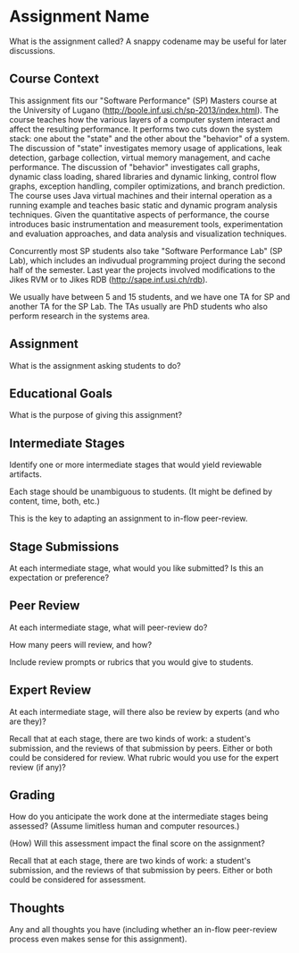 # Assignment Name

What is the assignment called?
A snappy codename may be useful for later discussions.

## Course Context

This assignment fits our "Software Performance" (SP) Masters course at the University of Lugano (http://boole.inf.usi.ch/sp-2013/index.html). The course teaches how the various layers of a computer system interact and affect the resulting performance. It performs two cuts down the system stack: one about the "state" and the other about the "behavior" of a system. The discussion of "state" investigates memory usage of applications, leak detection, garbage collection, virtual memory management, and cache performance. The discussion of "behavior" investigates call graphs, dynamic class loading, shared libraries and dynamic linking, control flow graphs, exception handling, compiler optimizations, and branch prediction. The course uses Java virtual machines and their internal operation as a running example and teaches basic static and dynamic program analysis techniques. Given the quantitative aspects of performance, the course introduces basic instrumentation and measurement tools, experimentation and evaluation approaches, and data analysis and visualization techniques.

Concurrently most SP students also take "Software Performance Lab" (SP Lab), which includes an indivudual programming project during the second half of the semester. Last year the projects involved modifications to the Jikes RVM or to Jikes RDB (http://sape.inf.usi.ch/rdb).

We usually have between 5 and 15 students, and we have one TA for SP and another TA for the SP Lab. The TAs usually are PhD students who also perform research in the systems area.

## Assignment

What is the assignment asking students to do?

## Educational Goals

What is the purpose of giving this assignment?

## Intermediate Stages

Identify one or more intermediate stages that would
yield reviewable artifacts.

Each stage should be unambiguous to students.
(It might be defined by content, time, both, etc.)

This is the key to adapting an assignment to
in-flow peer-review.

## Stage Submissions

At each intermediate stage, what would you like
submitted? Is this an expectation or preference?

## Peer Review

At each intermediate stage, what will peer-review do?

How many peers will review, and how?

Include review prompts or rubrics that you would
give to students.

## Expert Review

At each intermediate stage, will there also be
review by experts (and who are they)?

Recall that at each stage, there are two kinds of work:
a student's submission, and the reviews of that submission
by peers. Either or both could be considered for review.
What rubric would you use for the expert review (if any)?

## Grading

How do you anticipate the work done at the 
intermediate stages being assessed?
(Assume limitless human and computer resources.)

(How) Will this assessment impact the final score
on the assignment?

Recall that at each stage, there are two kinds of work:
a student's submission, and the reviews of that submission
by peers. Either or both could be considered for assessment.

## Thoughts

Any and all thoughts you have (including whether
an in-flow peer-review process even makes sense
for this assignment).
